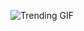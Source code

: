 ![Trending GIF](https://media1.giphy.com/media/v1.Y2lkPThiYjIxNzcyeTV1cHhwM2lqODJ5czN4Z2FxdGQ3dWM5eG5qZ2xqbjMybHY2bGpwdiZlcD12MV9naWZzX3NlYXJjaCZjdD1n/bGgsc5mWoryfgKBx1u/giphy.gif)

